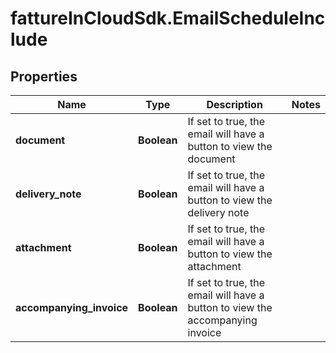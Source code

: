 # fattureInCloudSdk.EmailScheduleInclude

## Properties

Name | Type | Description | Notes
------------ | ------------- | ------------- | -------------
**document** | **Boolean** | If set to true, the email will have a button to view the document | 
**delivery_note** | **Boolean** | If set to true, the email will have a button to view the delivery note | 
**attachment** | **Boolean** | If set to true, the email will have a button to view the attachment | 
**accompanying_invoice** | **Boolean** | If set to true, the email will have a button to view the accompanying invoice | 


